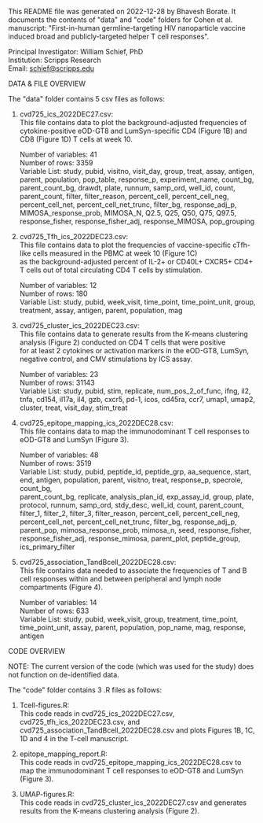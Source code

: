 This README file was generated on 2022-12-28 by Bhavesh Borate.
It documents the contents of "data" and "code" folders for Cohen et al. manuscript: 
"First-in-human germline-targeting HIV nanoparticle vaccine induced broad and publicly-targeted helper T cell responses". 

Principal Investigator: William Schief, PhD  
Institution: Scripps Research  
Email: schief@scripps.edu   

DATA & FILE OVERVIEW

The "data" folder contains 5 csv files as follows:    
1. cvd725_ics_2022DEC27.csv:     
	This file contains data to plot the background-adjusted frequencies of cytokine-positive eOD-GT8 and LumSyn-specific CD4 (Figure 1B) and CD8 (Figure 1D) T cells 
	at week 10.    
	     
	Number of variables: 41   
	Number of rows: 3359   
	Variable List: study, pubid, visitno, visit_day, group,	treat, assay, antigen, parent, population, pop_table,	response_p, experiment_name, count_bg,	  
	               parent_count_bg, drawdt, plate, runnum,	samp_ord, well_id, count, parent_count,	filter,	filter_reason, percent_cell, percent_cell_neg,	  
		             percent_cell_net, percent_cell_net_trunc, filter_bg, response_adj_p, MIMOSA_response_prob, MIMOSA_N, Q2.5, Q25, Q50, Q75, Q97.5,   
		             response_fisher,	response_fisher_adj, response_MIMOSA, pop_grouping   


2. cvd725_Tfh_ics_2022DEC23.csv:      
	This file contains data to plot the frequencies of vaccine-specific cTfh-like cells measured in the PBMC at week 10 (Figure 1C)     
	as the background-adjusted percent of IL-2+ or CD40L+ CXCR5+ CD4+ T cells out of total circulating CD4 T cells by stimulation.     
	
	Number of variables: 12      
	Number of rows: 180     
	Variable List: study, pubid, week_visit, time_point, time_point_unit, group, treatment,	assay, antigen,	parent,	population, mag     


3. cvd725_cluster_ics_2022DEC23.csv:     
	This file contains data to generate results from the K-means clustering analysis (Figure 2) conducted on CD4 T cells that were positive      
	for at least 2 cytokines or activation markers in the eOD-GT8, LumSyn, negative control, and CMV stimulations by ICS assay.     
	        
	Number of variables: 23     
	Number of rows: 31143     
	Variable List: study, pubid, stim, replicate, num_pos_2_of_func, ifng, il2, tnfa, cd154, il17a, il4, gzb, cxcr5, pd-1, icos, cd45ra, ccr7, umap1, umap2,       
		       cluster, treat, visit_day, stim_treat       


4. cvd725_epitope_mapping_ics_2022DEC28.csv:       
	This file contains data to map the immunodominant T cell responses to eOD-GT8 and LumSyn (Figure 3).      
	      
	Number of variables: 48      
	Number of rows: 3519      
	Variable List: study, pubid, peptide_id, peptide_grp, aa_sequence, start, end, antigen, population, parent, visitno, treat, response_p, specrole, count_bg,     
		       parent_count_bg, replicate, analysis_plan_id, exp_assay_id, group, plate, protocol, runnum, samp_ord, stdy_desc, well_id, count, parent_count,     
		       filter_1, filter_2, filter_3, filter_reason, percent_cell, percent_cell_neg, percent_cell_net, percent_cell_net_trunc, filter_bg, response_adj_p,      
		       parent_pop, mimosa_response_prob, mimosa_n, seed, response_fisher, response_fisher_adj, response_mimosa, parent_plot, peptide_group,      
		       ics_primary_filter      

    
5. cvd725_association_TandBcell_2022DEC28.csv:      
	This file contains data needed to associate the frequencies of T and B cell responses within and between peripheral and lymph node compartments (Figure 4).       
	
	Number of variables: 14          
	Number of rows: 633     
	Variable List: study, pubid, week_visit, group, treatment, time_point, time_point_unit, assay, parent, population, pop_name, mag, response, antigen     

	
	


CODE OVERVIEW 

NOTE: The current version of the code (which was used for the study) does not function on de-identified data.

The "code" folder contains 3 .R files as follows:
1. Tcell-figures.R:    
  This code reads in cvd725_ics_2022DEC27.csv, cvd725_tfh_ics_2022DEC23.csv, and
  cvd725_association_TandBcell_2022DEC28.csv and plots Figures 1B, 1C, 1D 
  and 4 in the T-cell manuscript.

2. epitope_mapping_report.R:   
	This code reads in cvd725_epitope_mapping_ics_2022DEC28.csv to map the 
	immunodominant T cell responses to eOD-GT8 and LumSyn (Figure 3).

3. UMAP-figures.R:     
  This code reads in cvd725_cluster_ics_2022DEC27.csv and generates results 
  from the K-means clustering analysis (Figure 2).

